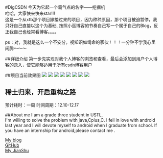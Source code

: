 
#DigCSDN
今天为它起一个霸气点的名字——挖掘机<br>
哈哈，大家快来快来star!!!<br>
这是一个从xtb那个项目嫁接过来的项目，因为种种原因，那个项目被迫暂停，我只好自己直接以这个为基础,
按照小巫博客的节奏自己写一个属于自己的Blog，反正我自己也经常看博客。。。。

ps：对，我就是这么一个不安分，视知识如绳命的家伙！！！一分钟不学我心里闹腾～～～

##详细介绍
第一步先实现对我个人博客的浏览和查看，最后会添加到用户个人博客的录入，使它能够适用于所有csdn博客用户

##项目当前效果图
![](https://github.com/Bob1993/ImageCache/blob/master/Images/15.png)
![](https://github.com/Bob1993/ImageCache/blob/master/Images/16.png)
![](https://github.com/Bob1993/ImageCache/blob/master/Images/17.png)
![](https://github.com/Bob1993/ImageCache/blob/master/Images/18.png)
![](https://github.com/Bob1993/ImageCache/blob/master/Images/19.png)
![](https://github.com/Bob1993/ImageCache/blob/master/Images/20.png)
![](https://github.com/Bob1993/ImageCache/blob/master/Images/21.png)
![](https://github.com/Bob1993/ImageCache/blob/master/Images/22.png)




## 稀土归来，开启重构之路
预计耗时：一周
时间周期：12.10-12.17

##About me
I am a grade three student in USTL.<br>
 I'm willing to solve the problem with java,Cplus,C. I fell in love with android last year and I will devote myself to android when I graduate from school. If you have an internship for android,please contact me .<br>

[My blog](http://lovinghuan.com)  
[GitHub](https://github.com/Bob1993)  
[My JianShu](http://www.jianshu.com/users/5f2821bda896/latest_articles)
